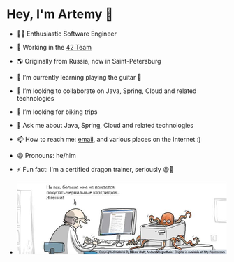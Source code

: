 # Hey, I'm Artemy 👋

- 🧑‍💻 Enthusiastic Software Engineer
- 🔭 Working in the [42 Team](https://answer-42.ru/)
- 🌎 Originally from Russia, now in Saint-Petersburg
- 🌱 I’m currently learning playing the guitar 🎸
- 👯 I’m looking to collaborate on Java, Spring, Cloud and related technologies
- 🤔 I’m looking for biking trips 
- 💬 Ask me about Java, Spring, Cloud and related technologies
- 📫 How to reach me: [email](mailto:artemymif@gmail.com), and various places on the Internet :)
- 😄 Pronouns: he/him
- ⚡ Fun fact: I'm a certified dragon trainer, seriously 😃🐉

- <p align='center'><a href="https://github.com/TEMIMO"><img width="650" src="https://raw.githubusercontent.com/TEMIMO/TEMIMO/main/image2.jpeg" /></a></p>
